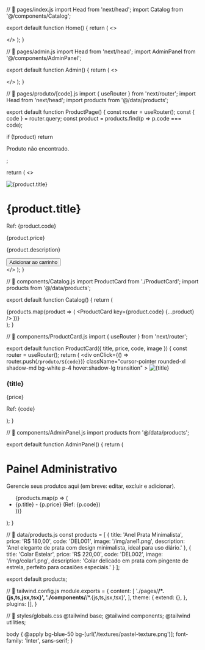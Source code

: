 // 📁 pages/index.js
import Head from 'next/head';
import Catalog from '@/components/Catalog';

export default function Home() {
  return (
    <>
      <Head>
        <title>Deleite | Catálogo de Joias em Prata</title>
      </Head>
      <main className="min-h-screen bg-blue-50 bg-[url('/textures/pastel-texture.png')] p-4">
        <Catalog />
      </main>
    </>
  );
}

// 📁 pages/admin.js
import Head from 'next/head';
import AdminPanel from '@/components/AdminPanel';

export default function Admin() {
  return (
    <>
      <Head>
        <title>Área Administrativa | Deleite</title>
      </Head>
      <main className="min-h-screen bg-blue-50 bg-[url('/textures/pastel-texture.png')] p-4">
        <AdminPanel />
      </main>
    </>
  );
}

// 📁 pages/produto/[code].js
import { useRouter } from 'next/router';
import Head from 'next/head';
import products from '@/data/products';

export default function ProductPage() {
  const router = useRouter();
  const { code } = router.query;
  const product = products.find(p => p.code === code);

  if (!product) return <p className="p-4">Produto não encontrado.</p>;

  return (
    <>
      <Head>
        <title>{product.title} | Deleite</title>
      </Head>
      <main className="min-h-screen bg-blue-50 bg-[url('/textures/pastel-texture.png')] p-4">
        <div className="max-w-4xl mx-auto bg-white shadow rounded-xl p-6 grid md:grid-cols-2 gap-6">
          <img src={product.image} alt={product.title} className="w-full h-auto rounded-md" />
          <div>
            <h1 className="text-2xl font-bold text-gray-800 mb-2">{product.title}</h1>
            <p className="text-gray-600 mb-1">Ref: {product.code}</p>
            <p className="text-lg font-semibold text-blue-600 mb-4">{product.price}</p>
            <p className="text-gray-700 mb-4">{product.description}</p>
            <button className="bg-blue-500 text-white px-4 py-2 rounded hover:bg-blue-600">
              Adicionar ao carrinho
            </button>
          </div>
        </div>
      </main>
    </>
  );
}

// 📁 components/Catalog.js
import ProductCard from './ProductCard';
import products from '@/data/products';

export default function Catalog() {
  return (
    <div className="grid grid-cols-1 sm:grid-cols-2 md:grid-cols-3 gap-4">
      {products.map(product => (
        <ProductCard key={product.code} {...product} />
      ))}
    </div>
  );
}

// 📁 components/ProductCard.js
import { useRouter } from 'next/router';

export default function ProductCard({ title, price, code, image }) {
  const router = useRouter();
  return (
    <div
      onClick={() => router.push(`/produto/${code}`)}
      className="cursor-pointer rounded-xl shadow-md bg-white p-4 hover:shadow-lg transition"
    >
      <img src={image} alt={title} className="w-full h-48 object-cover rounded-md" />
      <h3 className="font-semibold mt-2 text-gray-800">{title}</h3>
      <p className="text-gray-600">{price}</p>
      <p className="text-xs text-gray-400">Ref: {code}</p>
    </div>
  );
}

// 📁 components/AdminPanel.js
import products from '@/data/products';

export default function AdminPanel() {
  return (
    <div className="bg-white shadow p-6 rounded-xl">
      <h1 className="text-2xl font-bold mb-4">Painel Administrativo</h1>
      <p className="mb-4">Gerencie seus produtos aqui (em breve: editar, excluir e adicionar).</p>
      <ul className="list-disc pl-5">
        {products.map(p => (
          <li key={p.code} className="mb-1">{p.title} - {p.price} (Ref: {p.code})</li>
        ))}
      </ul>
    </div>
  );
}

// 📁 data/products.js
const products = [
  {
    title: 'Anel Prata Minimalista',
    price: 'R$ 180,00',
    code: 'DEL001',
    image: '/img/anel1.png',
    description: 'Anel elegante de prata com design minimalista, ideal para uso diário.'
  },
  {
    title: 'Colar Estelar',
    price: 'R$ 220,00',
    code: 'DEL002',
    image: '/img/colar1.png',
    description: 'Colar delicado em prata com pingente de estrela, perfeito para ocasiões especiais.'
  }
];

export default products;

// 📁 tailwind.config.js
module.exports = {
  content: [
    './pages/**/*.{js,ts,jsx,tsx}',
    './components/**/*.{js,ts,jsx,tsx}',
  ],
  theme: {
    extend: {},
  },
  plugins: [],
}

// 📁 styles/globals.css
@tailwind base;
@tailwind components;
@tailwind utilities;

body {
  @apply bg-blue-50 bg-[url('/textures/pastel-texture.png')];
  font-family: 'Inter', sans-serif;
}

